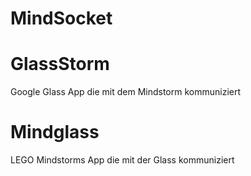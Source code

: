 MindSocket
==========

# GlassStorm
Google Glass App die mit dem Mindstorm kommuniziert

# Mindglass
LEGO Mindstorms App die mit der Glass kommuniziert
